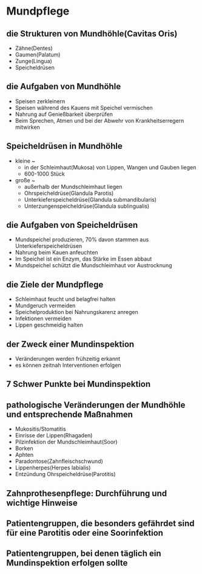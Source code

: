 # Mundpflege
## die Strukturen von Mundhöhle(Cavitas Oris)
- Zähne(Dentes)
- Gaumen(Palatum)
- Zunge(Lingua)
- Speicheldrüsen
## die Aufgaben von Mundhöhle
- Speisen zerkleinern
- Speisen während des Kauens mit Speichel vermischen
- Nahrung auf Genießbarkeit überprüfen
- Beim Sprechen, Atmen und bei der Abwehr von Krankheitserregern mitwirken
## Speicheldrüsen in Mundhöhle
- kleine ~
  - in der Schleimhaut(Mukosa) von Lippen, Wangen und Gauben liegen
  - 600-1000 Stück
- große ~
  - außerhalb der Mundschleimhaut liegen
  - Ohrspeicheldrüse(Glandula Parotis)
  - Unterkieferspeicheldrüse(Glandula submandibularis)
  - Unterzungenspeicheldrüse(Glandula sublingualis)
## die Aufgaben von Speicheldrüsen
- Mundspeichel produzieren, 70% davon stammen aus Unterkieferspeicheldrüsen
- Nahrung beim Kauen anfeuchten
- Im Speichel ist ein Enzym, das Stärke im Essen abbaut
- Mundspeichel schützt die Mundschleimhaut vor Austrocknung
## die Ziele der Mundpflege
- Schleimhaut feucht und belagfrei halten
- Mundgeruch vermeiden
- Speichelproduktion bei Nahrungskarenz anregen
- Infektionen vermeiden
- Lippen geschmeidig halten
## der Zweck einer Mundinspektion
- Veränderungen werden frühzeitig erkannt
- es können zeitnah Interventionen erfolgen
## 7 Schwer Punkte bei Mundinspektion
## pathologische Veränderungen der Mundhöhle und entsprechende Maßnahmen
- Mukositis/Stomatitis
- Einrisse der Lippen(Rhagaden)
- Pilzinfektion der Mundschleimhaut(Soor)
- Borken
- Aphten
- Paradontose(Zahnfleischschwund)
- Lippenherpes(Herpes labialis)
- Entzündung Ohrspeicheldrüse(Parotitis)
## Zahnprothesenpflege: Durchführung und wichtige Hinweise
## Patientengruppen, die besonders gefährdet sind für eine Parotitis oder eine Soorinfektion
## Patientengruppen, bei denen täglich ein Mundinspektion erfolgen sollte
